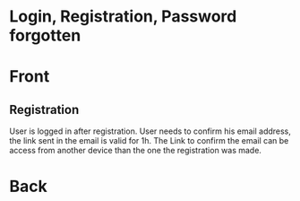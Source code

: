 # Login, Registration, Password forgotten

# Front
## Registration
User is logged in after registration. 
User needs to confirm his email address, the link sent in the email is valid for 1h. 
The Link to confirm the email can be access from another device than the one the registration was made.


# Back
